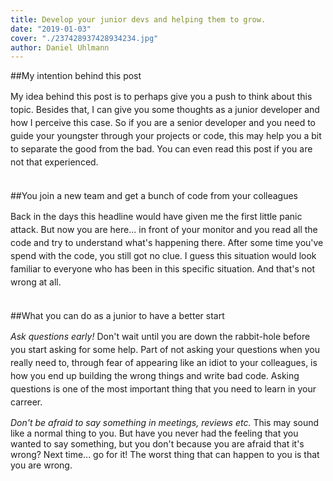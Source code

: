 ```yaml
---
title: Develop your junior devs and helping them to grow.
date: "2019-01-03"
cover: "./237428937428934234.jpg"
author: Daniel Uhlmann
---
```


##My intention behind this post

<p style = "line-height: 1.5;">
My idea behind this post is to perhaps give you a push to think about this topic. Besides that, I can give you some thoughts as a junior developer and how I perceive this case. So if you are a senior developer and you need to guide your youngster through your projects or code, this may help you a bit to separate the good from the bad. You can even read this post if you are not that experienced.<br></br></p>

##You join a new team and get a bunch of code from your colleagues

<p style = "line-height: 1.5;">
Back in the days this headline would have given me the first little panic attack. But now you are here... in front of your monitor and you read all the code and try to understand what's happening there. After some time you've spend with the code, you still got no clue. I guess this situation would look familiar to everyone who has been in this specific situation. And that's not wrong at all.<br></br></p>

##What you can do as a junior to have a better start

<p style = "line-height: 1.5;">
<i>Ask questions early!</i> Don't wait until you are down the rabbit-hole before you start asking for some help. Part of not asking your questions when you really need to, through fear of appearing like an idiot to your colleagues, is how you end up building the wrong things and write bad code. Asking questions is one of the most important thing that you need to learn in your carreer.

<i>Don't be afraid to say something in meetings, reviews etc.</i> This may sound like a normal thing to you. But have you never had the feeling that you wanted to say something, but you don't because you are afraid that it's wrong? Next time... go for it! The worst thing that can happen to you is that you are wrong. 
<br></br></p>
